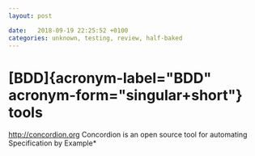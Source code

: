 ```yaml
---
layout: post

date:   2018-09-19 22:25:52 +0100
categories: unknown, testing, review, half-baked
---
```

[BDD]{acronym-label="BDD" acronym-form="singular+short"} tools
==============================================================

<http://concordion.org> Concordion is an open source tool for automating
Specification by Example\*
